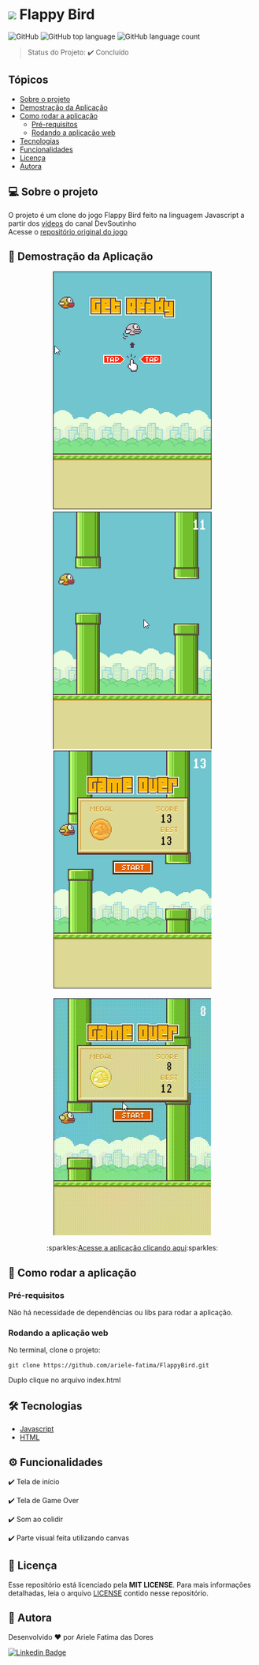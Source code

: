 # <img height="30" src='https://emojis.slackmojis.com/emojis/images/1481348711/1475/flappy_bird.png?1481348711'/> Flappy Bird
![GitHub](https://img.shields.io/github/license/ariele-fatima/FlappyBird?style=plastic)
![GitHub top language](https://img.shields.io/github/languages/top/ariele-fatima/FlappyBird?style=plastic)
![GitHub language count](https://img.shields.io/github/languages/count/ariele-fatima/FlappyBird?style=plastic)

> Status do Projeto: :heavy_check_mark: Concluído


## Tópicos 

* [Sobre o projeto](#-sobre-o-projeto)
* [Demostração da Aplicação](#-demostração-da-aplicação)
* [Como rodar a aplicação](#-como-rodar-a-aplicação)
  * [Pré-requisitos](#pré-requisitos)
  * [Rodando a aplicação web](#rodando-a-aplicação-web)
* [Tecnologias](#-tecnologias)
* [Funcionalidades](#-funcionalidades)
* [Licença](#-licença)
* [Autora](#-autora)


## 💻 Sobre o projeto

O projeto é um clone do jogo Flappy Bird feito na linguagem Javascript a partir dos <a href="https://www.youtube.com/watch?v=jOAU81jdi-c&list=PLTcmLKdIkOWmeNferJ292VYKBXydGeDej">vídeos</a> do canal DevSoutinho
<br>
Acesse o <a href="https://github.com/omariosouto/flappy-bird-devsoutinho">repositório original do jogo</a>



## 🎨 Demostração da Aplicação

<p align="center">
  <img alt="FlappyBird" title="Tela de inicio" src="./demo/Inicio.png" />
  <img alt="FlappyBird" title="Jogando o jogo" src="./demo/Jogando.png" />
  <img alt="FlappyBird" title="Tela de Game Over" src="./demo/GameOver.png" />
</p>

<p align="center">
  <img alt="TheBurgerMobile" title="#TheBurgerMobile" src="./demo/Gameplay.gif">
</p>

<p align="center">
  :sparkles:<a align="center" href="https://ariele-fatima.github.io/FlappyBird/">Acesse a aplicação clicando aqui</a>:sparkles:
</p>

## 🚀 Como rodar a aplicação

### Pré-requisitos
Não há necessidade de dependências ou libs para rodar a aplicação.

### Rodando a aplicação web
No terminal, clone o projeto: 

```
git clone https://github.com/ariele-fatima/FlappyBird.git
```

Duplo clique no arquivo index.html

## 🛠 Tecnologias

- [Javascript](https://developer.mozilla.org/pt-BR/docs/Web/JavaScript)
- [HTML](https://developer.mozilla.org/pt-BR/docs/Web/HTML)

## ⚙ Funcionalidades

:heavy_check_mark: Tela de início

:heavy_check_mark: Tela de Game Over

:heavy_check_mark: Som ao colidir

:heavy_check_mark: Parte visual feita utilizando canvas

## 📝 Licença

Esse repositório está licenciado pela **MIT LICENSE**. Para mais informações detalhadas, leia o arquivo [LICENSE](./LICENSE) contido nesse repositório.

## 🦸 Autora

Desenvolvido ❤️ por Ariele Fatima das Dores

[![Linkedin Badge](https://img.shields.io/badge/-Linkedin-blue?style=flat-square&logo=Linkedin&logoColor=white&link=https://www.linkedin.com/in/ariele-fatima-das-dores-057579191/)](https://www.linkedin.com/in/ariele-fatima-das-dores-057579191/) 

